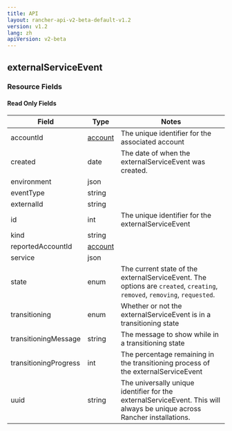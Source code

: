 ```yaml
---
title: API
layout: rancher-api-v2-beta-default-v1.2
version: v1.2
lang: zh
apiVersion: v2-beta
---
```


## externalServiceEvent



### Resource Fields


#### Read Only Fields

Field | Type   | Notes
---|---|---
accountId | [account]({{site.baseurl}}/rancher/{{page.version}}/{{page.lang}}/api/{{page.apiVersion}}/api-resources/account/)  | The unique identifier for the associated account
created | date  | The date of when the externalServiceEvent was created.
environment | json  | 
eventType | string  | 
externalId | string  | 
id | int  | The unique identifier for the externalServiceEvent
kind | string  | 
reportedAccountId | [account]({{site.baseurl}}/rancher/{{page.version}}/{{page.lang}}/api/{{page.apiVersion}}/api-resources/account/)  | 
service | json  | 
state | enum  | The current state of the externalServiceEvent. The options are `created`, `creating`, `removed`, `removing`, `requested`.
transitioning | enum  | Whether or not the externalServiceEvent is in a transitioning state
transitioningMessage | string  | The message to show while in a transitioning state
transitioningProgress | int  | The percentage remaining in the transitioning process of the externalServiceEvent
uuid | string  | The universally unique identifier for the externalServiceEvent. This will always be unique across Rancher installations.


<br>
